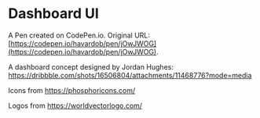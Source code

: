 # Dashboard UI 

A Pen created on CodePen.io. Original URL: [https://codepen.io/havardob/pen/jOwJWOG](https://codepen.io/havardob/pen/jOwJWOG).

A dashboard concept designed by Jordan Hughes: https://dribbble.com/shots/16506804/attachments/11468776?mode=media

Icons from https://phosphoricons.com/

Logos from https://worldvectorlogo.com/
